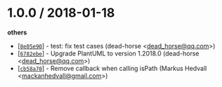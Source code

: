 
1.0.0 / 2018-01-18
==================

**others**
  * [[`8e05e90`](http://github.com/dead-horse/node-plantuml/commit/8e05e90cbdcbcf328b5faca99f1f1ef13ec5c5d1)] - test: fix test cases (dead-horse <<dead_horse@qq.com>>)
  * [[`6782ebe`](http://github.com/dead-horse/node-plantuml/commit/6782ebee7b0ea74d768c9c56f699c8a1ec962734)] - Upgrade PlantUML to version 1.2018.0 (dead-horse <<dead_horse@qq.com>>)
  * [[`cb58a70`](http://github.com/dead-horse/node-plantuml/commit/cb58a709cce3c952548c452ff3e33d3da10ccae7)] - Remove callback when calling isPath (Markus Hedvall <<mackanhedvall@gmail.com>>)
